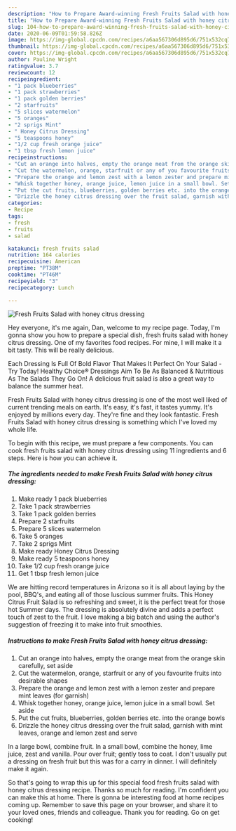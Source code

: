 ```yaml
---
description: "How to Prepare Award-winning Fresh Fruits Salad with honey citrus dressing"
title: "How to Prepare Award-winning Fresh Fruits Salad with honey citrus dressing"
slug: 104-how-to-prepare-award-winning-fresh-fruits-salad-with-honey-citrus-dressing
date: 2020-06-09T01:59:58.826Z
image: https://img-global.cpcdn.com/recipes/a6aa567306d895d6/751x532cq70/fresh-fruits-salad-with-honey-citrus-dressing-recipe-main-photo.jpg
thumbnail: https://img-global.cpcdn.com/recipes/a6aa567306d895d6/751x532cq70/fresh-fruits-salad-with-honey-citrus-dressing-recipe-main-photo.jpg
cover: https://img-global.cpcdn.com/recipes/a6aa567306d895d6/751x532cq70/fresh-fruits-salad-with-honey-citrus-dressing-recipe-main-photo.jpg
author: Pauline Wright
ratingvalue: 3.7
reviewcount: 12
recipeingredient:
- "1 pack blueberries"
- "1 pack strawberries"
- "1 pack golden berries"
- "2 starfruits"
- "5 slices watermelon"
- "5 oranges"
- "2 sprigs Mint"
- " Honey Citrus Dressing"
- "5 teaspoons honey"
- "1/2 cup fresh orange juice"
- "1 tbsp fresh lemon juice"
recipeinstructions:
- "Cut an orange into halves, empty the orange meat from the orange skin carefully, set aside"
- "Cut the watermelon, orange, starfruit or any of you favourite fruits into desirable shapes"
- "Prepare the orange and lemon zest with a lemon zester and prepare mint leaves (for garnish)"
- "Whisk together honey, orange juice, lemon juice in a small bowl. Set aside"
- "Put the cut fruits, blueberries, golden berries etc. into the orange bowls"
- "Drizzle the honey citrus dressing over the fruit salad, garnish with mint leaves, orange and lemon zest and serve"
categories:
- Recipe
tags:
- fresh
- fruits
- salad

katakunci: fresh fruits salad 
nutrition: 164 calories
recipecuisine: American
preptime: "PT38M"
cooktime: "PT46M"
recipeyield: "3"
recipecategory: Lunch

---
```



![Fresh Fruits Salad with honey citrus dressing](https://img-global.cpcdn.com/recipes/a6aa567306d895d6/751x532cq70/fresh-fruits-salad-with-honey-citrus-dressing-recipe-main-photo.jpg)

Hey everyone, it's me again, Dan, welcome to my recipe page. Today, I'm gonna show you how to prepare a special dish, fresh fruits salad with honey citrus dressing. One of my favorites food recipes. For mine, I will make it a bit tasty. This will be really delicious.

Each Dressing Is Full Of Bold Flavor That Makes It Perfect On Your Salad - Try Today! Healthy Choice® Dressings Aim To Be As Balanced &amp; Nutritious As The Salads They Go On! A delicious fruit salad is also a great way to balance the summer heat.

Fresh Fruits Salad with honey citrus dressing is one of the most well liked of current trending meals on earth. It's easy, it's fast, it tastes yummy. It's enjoyed by millions every day. They're fine and they look fantastic. Fresh Fruits Salad with honey citrus dressing is something which I've loved my whole life.


To begin with this recipe, we must prepare a few components. You can cook fresh fruits salad with honey citrus dressing using 11 ingredients and 6 steps. Here is how you can achieve it.

<!--inarticleads1-->

##### The ingredients needed to make Fresh Fruits Salad with honey citrus dressing:

1. Make ready 1 pack blueberries
1. Take 1 pack strawberries
1. Take 1 pack golden berries
1. Prepare 2 starfruits
1. Prepare 5 slices watermelon
1. Take 5 oranges
1. Take 2 sprigs Mint
1. Make ready  Honey Citrus Dressing
1. Make ready 5 teaspoons honey
1. Take 1/2 cup fresh orange juice
1. Get 1 tbsp fresh lemon juice


We are hitting record temperatures in Arizona so it is all about laying by the pool, BBQ&#39;s, and eating all of those luscious summer fruits. This Honey Citrus Fruit Salad is so refreshing and sweet, it is the perfect treat for those hot Summer days. The dressing is absolutely divine and adds a perfect touch of zest to the fruit. I love making a big batch and using the author&#39;s suggestion of freezing it to make into fruit smoothies. 

<!--inarticleads2-->

##### Instructions to make Fresh Fruits Salad with honey citrus dressing:

1. Cut an orange into halves, empty the orange meat from the orange skin carefully, set aside
1. Cut the watermelon, orange, starfruit or any of you favourite fruits into desirable shapes
1. Prepare the orange and lemon zest with a lemon zester and prepare mint leaves (for garnish)
1. Whisk together honey, orange juice, lemon juice in a small bowl. Set aside
1. Put the cut fruits, blueberries, golden berries etc. into the orange bowls
1. Drizzle the honey citrus dressing over the fruit salad, garnish with mint leaves, orange and lemon zest and serve


In a large bowl, combine fruit. In a small bowl, combine the honey, lime juice, zest and vanilla. Pour over fruit; gently toss to coat. I don&#39;t usually put a dressing on fresh fruit but this was for a carry in dinner. I will definitely make it again. 

So that's going to wrap this up for this special food fresh fruits salad with honey citrus dressing recipe. Thanks so much for reading. I'm confident you can make this at home. There is gonna be interesting food at home recipes coming up. Remember to save this page on your browser, and share it to your loved ones, friends and colleague. Thank you for reading. Go on get cooking!
